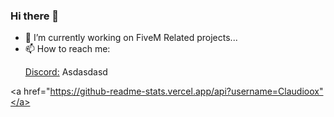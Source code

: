 ### Hi there 👋

- 🔭 I’m currently working on FiveM Related projects...
- 📫 How to reach me:<p><a href="https://discord.com/users/371109695835996173">Discord:</a> Asdasdasd </p>

<a href="https://github-readme-stats.vercel.app/api?username=Claudioox"</a> 
<!--
**Claudioox/Claudioox** is a ✨ _special_ ✨ repository because its `README.md` (this file) appears on your GitHub profile.

Here are some ideas to get you started:

- 🔭 I’m currently working on FiveM Related projects....
- 🌱 I’m currently learning ...
- 👯 I’m looking to collaborate on ...
- 🤔 I’m looking for help with ...
- 💬 Ask me about ...
- 📫 How to reach me: ...
- 😄 Pronouns: ...
- ⚡ Fun fact: ...
-->
